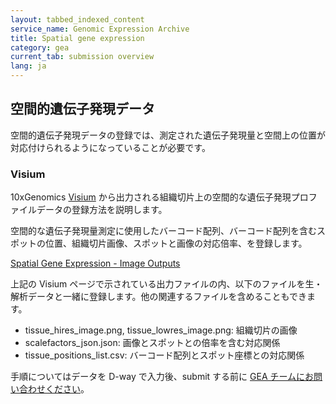 ```yaml
---
layout: tabbed_indexed_content
service_name: Genomic Expression Archive
title: Spatial gene expression
category: gea
current_tab: submission overview
lang: ja
---
```


## 空間的遺伝子発現データ

空間的遺伝子発現データの登録では、測定された遺伝子発現量と空間上の位置が対応付けられるようになっていることが必要です。

### Visium

10xGenomics [Visium](https://www.10xgenomics.com/jp/products/spatial-gene-expression) 
から出力される組織切片上の空間的な遺伝子発現プロファイルデータの登録方法を説明します。

空間的な遺伝子発現量測定に使用したバーコード配列、バーコード配列を含むスポットの位置、組織切片画像、スポットと画像の対応倍率、を登録します。    

[Spatial Gene Expression - Image Outputs](https://support.10xgenomics.com/spatial-gene-expression/software/pipelines/latest/output/images)

上記の Visium ページで示されている出力ファイルの内、以下のファイルを生・解析データと一緒に登録します。他の関連するファイルを含めることもできます。

* tissue_hires_image.png, tissue_lowres_image.png: 組織切片の画像
* scalefactors_json.json: 画像とスポットとの倍率を含む対応関係
* tissue_positions_list.csv: バーコード配列とスポット座標との対応関係

手順についてはデータを D-way で入力後、submit する前に [GEA チームにお問い合わせください](/contact-ddbj.html)。